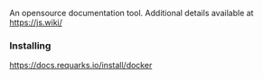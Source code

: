 An opensource documentation tool. Additional details available at https://js.wiki/

### Installing 
https://docs.requarks.io/install/docker


